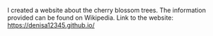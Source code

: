 I created a website about the cherry blossom trees. The information provided can be found on Wikipedia.
Link to the website: https://denisa12345.github.io/
